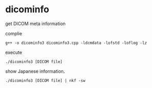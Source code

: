 # dicominfo
get DICOM meta information

complie
```
g++ -o dicominfo3 dicominfo3.cpp -ldcmdata -lofstd -loflog -lz
```
execute
```
./dicominfo3 [DICOM file]
```

show Japanese information.
```
./dicominfo3 [DICOM file] | nkf -sw
```
